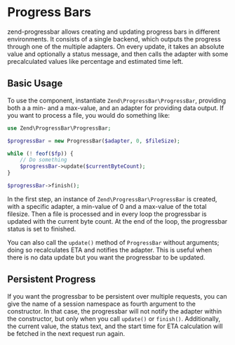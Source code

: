 # Progress Bars

zend-progressbar allows creating and updating progress bars in different
environments. It consists of a single backend, which outputs the progress
through one of the multiple adapters. On every update, it takes an absolute
value and optionally a status message, and then calls the adapter with some
precalculated values like percentage and estimated time left.

Basic Usage
-----------

To use the component, instantiate `Zend\ProgressBar\ProgressBar`, providing both
a a min- and a max-value, and an adapter for providing data output. If you want
to process a file, you would do something like:

```php
use Zend\ProgressBar\ProgressBar;

$progressBar = new ProgressBar($adapter, 0, $fileSize);

while (! feof($fp)) {
    // Do something
    $progressBar->update($currentByteCount);
}

$progressBar->finish();
```

In the first step, an instance of `Zend\ProgressBar\ProgressBar` is created,
with a specific adapter, a min-value of 0 and a max-value of the total filesize.
Then a file is processed and in every loop the progressbar is updated with the
current byte count. At the end of the loop, the progressbar status is set to
finished.

You can also call the `update()` method of `ProgressBar` without arguments;
doing so recalculates ETA and notifies the adapter. This is useful when there is
no data update but you want the progressbar to be updated.

Persistent Progress
-------------------

If you want the progressbar to be persistent over multiple requests, you can
give the name of a session namespace as fourth argument to the constructor. In
that case, the progressbar will not notify the adapter within the constructor,
but only when you call `update()` or `finish()`. Additionally, the current
value, the status text, and the start time for ETA calculation will be fetched
in the next request run again.
